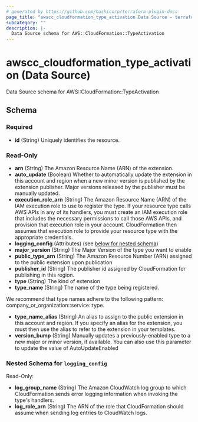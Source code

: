 ```yaml
---
# generated by https://github.com/hashicorp/terraform-plugin-docs
page_title: "awscc_cloudformation_type_activation Data Source - terraform-provider-awscc"
subcategory: ""
description: |-
  Data Source schema for AWS::CloudFormation::TypeActivation
---
```


# awscc_cloudformation_type_activation (Data Source)

Data Source schema for AWS::CloudFormation::TypeActivation



<!-- schema generated by tfplugindocs -->
## Schema

### Required

- **id** (String) Uniquely identifies the resource.

### Read-Only

- **arn** (String) The Amazon Resource Name (ARN) of the extension.
- **auto_update** (Boolean) Whether to automatically update the extension in this account and region when a new minor version is published by the extension publisher. Major versions released by the publisher must be manually updated.
- **execution_role_arn** (String) The Amazon Resource Name (ARN) of the IAM execution role to use to register the type. If your resource type calls AWS APIs in any of its handlers, you must create an IAM execution role that includes the necessary permissions to call those AWS APIs, and provision that execution role in your account. CloudFormation then assumes that execution role to provide your resource type with the appropriate credentials.
- **logging_config** (Attributes) (see [below for nested schema](#nestedatt--logging_config))
- **major_version** (String) The Major Version of the type you want to enable
- **public_type_arn** (String) The Amazon Resource Number (ARN) assigned to the public extension upon publication
- **publisher_id** (String) The publisher id assigned by CloudFormation for publishing in this region.
- **type** (String) The kind of extension
- **type_name** (String) The name of the type being registered.

We recommend that type names adhere to the following pattern: company_or_organization::service::type.
- **type_name_alias** (String) An alias to assign to the public extension in this account and region. If you specify an alias for the extension, you must then use the alias to refer to the extension in your templates.
- **version_bump** (String) Manually updates a previously-enabled type to a new major or minor version, if available. You can also use this parameter to update the value of AutoUpdateEnabled

<a id="nestedatt--logging_config"></a>
### Nested Schema for `logging_config`

Read-Only:

- **log_group_name** (String) The Amazon CloudWatch log group to which CloudFormation sends error logging information when invoking the type's handlers.
- **log_role_arn** (String) The ARN of the role that CloudFormation should assume when sending log entries to CloudWatch logs.


